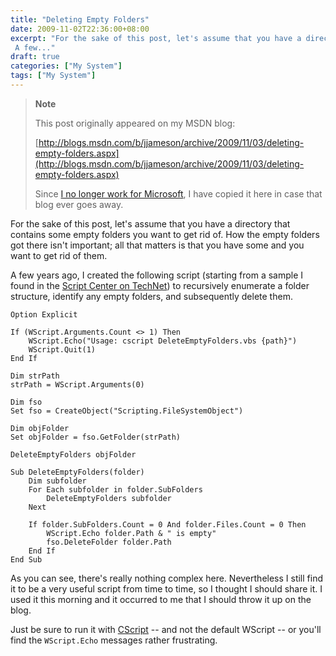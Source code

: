 ```yaml
---
title: "Deleting Empty Folders"
date: 2009-11-02T22:36:00+08:00
excerpt: "For the sake of this post, let's assume that you have a directory that contains some empty folders you want to get rid of. How the empty folders got there isn't important; all that matters is that you have some and you want to get rid of them. 
 A few..."
draft: true
categories: ["My System"]
tags: ["My System"]
---
```


> **Note**
> 
> This post originally appeared on my MSDN blog:  
>   
> 
> [http://blogs.msdn.com/b/jjameson/archive/2009/11/03/deleting-empty-folders.aspx](http://blogs.msdn.com/b/jjameson/archive/2009/11/03/deleting-empty-folders.aspx)
> 
> Since [I no longer work for Microsoft](/blog/jjameson/archive/2011/09/02/last-day-with-microsoft.aspx), I have copied it here in case that blog ever goes away.


For the sake of this post, let's assume that you have a directory that contains some empty folders you want to get rid of. How the empty folders got there isn't important; all that matters is that you have some and you want to get rid of them.

A few years ago, I created the following script (starting from a sample I found in the [Script Center on TechNet](http://technet.microsoft.com/en-us/scriptcenter/default.aspx)) to recursively enumerate a folder structure, identify any empty folders, and subsequently delete them.


    Option Explicit
    
    If (WScript.Arguments.Count <> 1) Then
        WScript.Echo("Usage: cscript DeleteEmptyFolders.vbs {path}")    
        WScript.Quit(1)
    End If
    
    Dim strPath
    strPath = WScript.Arguments(0)
    
    Dim fso
    Set fso = CreateObject("Scripting.FileSystemObject")
    
    Dim objFolder
    Set objFolder = fso.GetFolder(strPath)
    
    DeleteEmptyFolders objFolder
    
    Sub DeleteEmptyFolders(folder)
        Dim subfolder
        For Each subfolder in folder.SubFolders
            DeleteEmptyFolders subfolder
        Next
        
        If folder.SubFolders.Count = 0 And folder.Files.Count = 0 Then
            WScript.Echo folder.Path & " is empty"
            fso.DeleteFolder folder.Path
        End If    
    End Sub


As you can see, there's really nothing complex here. Nevertheless I still find it to be a very useful script from time to time, so I thought I should share it. I used it this morning and it occurred to me that I should throw it up on the blog.

Just be sure to run it with [CScript](http://msdn.microsoft.com/en-us/library/xazzc41b%28VS.85%29.aspx) -- and not the default WScript -- or you'll find the `WScript.Echo` messages rather frustrating.

